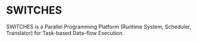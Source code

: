 # SWITCHES
SWITCHES is a Parallel Programming Platform (Runtime System, Scheduler, Translator) for Task-based Data-flow Execution.
